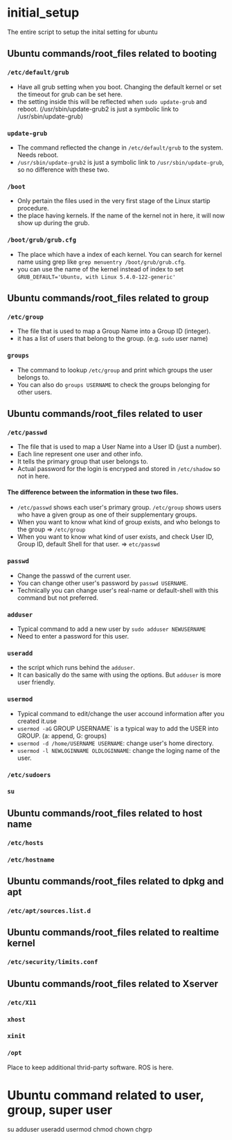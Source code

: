 # initial_setup

The entire script to setup the inital setting for ubuntu


## Ubuntu commands/root_files related to booting 
### `/etc/default/grub`
- Have all grub setting when you boot. Changing the default kernel or set the timeout for grub can be set here.
- the setting inside this will be reflected when `sudo update-grub` and reboot. (/usr/sbin/update-grub2 is just a symbolic link to /usr/sbin/update-grub)

### `update-grub`
- The command reflected the change in `/etc/default/grub` to the system. Needs reboot.
- `/usr/sbin/update-grub2` is just a symbolic link to `/usr/sbin/update-grub`, so no difference with these two.

### `/boot`
- Only pertain the files used in the very first stage of the Linux startip procedure.
- the place having kernels. If the name of the kernel not in here, it will now show up during the grub.

### `/boot/grub/grub.cfg`
- The place which have a index of each kernel. You can search for kernel name using grep like `grep menuentry /boot/grub/grub.cfg`.
- you can use the name of the kernel instead of index to set `GRUB_DEFAULT='Ubuntu, with Linux 5.4.0-122-generic'`

## Ubuntu commands/root_files related to group

### `/etc/group`
- The file that is used to map a Group Name into a Group ID (integer).
- it has a list of users that belong to the group. (e.g. `sudo` user name)

### `groups`
- The command to lookup `/etc/group` and print which groups the user belongs to.
- You can also do `groups USERNAME` to check the groups belonging for other users.


## Ubuntu commands/root_files related to user

### `/etc/passwd`
- The file that is used to map a User Name into a User ID (just a number).
- Each line represent one user and other info.
- It tells the primary group that user belongs to.
- Actual password for the login is encryped and stored in `/etc/shadow` so not in here.

#### The difference between the information in these two files.
- `/etc/passwd` shows each user's primary group. `/etc/group` shows users who have a given group as one of their supplementary groups.
- When you want to know what kind of group exists, and who belongs to the group => `/etc/group`
- When you want to know what kind of user exists, and check User ID, Group ID, default Shell for that user. => `etc/passwd` 

### `passwd`
- Change the passwd of the current user.
- You can change other user's password by `passwd USERNAME`.
- Technically you can change user's real-name or default-shell with this command but not preferred.

### `adduser`
- Typical command to add a new user by `sudo adduser NEWUSERNAME`
- Need to enter a password for this user.

### `useradd`
- the script which runs behind the `adduser`.
- It can basically do the same with using the options. But `adduser` is more user friendly.

### `usermod`
- Typical command to edit/change the user accound information after you created it.use
- `usermod -aG` GROUP USERNAME` is a typical way to add the USER into GROUP. (a: append, G: groups)
- `usermod -d /home/USERNAME USERNAME`: change user's home directory.
- `usermod -l NEWLOGINNAME OLDLOGINNAME`: change the loging name of the user.

### `/etc/sudoers`

### `su`

## Ubuntu commands/root_files related to host name

### `/etc/hosts`

### `/etc/hostname`

## Ubuntu commands/root_files related to dpkg and apt

### `/etc/apt/sources.list.d`

## Ubuntu commands/root_files related to realtime kernel

### `/etc/security/limits.conf`

## Ubuntu commands/root_files related to Xserver

### `/etc/X11`

### `xhost`

### `xinit`

### `/opt`
Place to keep additional thrid-party software. ROS is here.

# Ubuntu command related to user, group, super user
su
adduser
useradd
usermod
chmod
chown
chgrp
